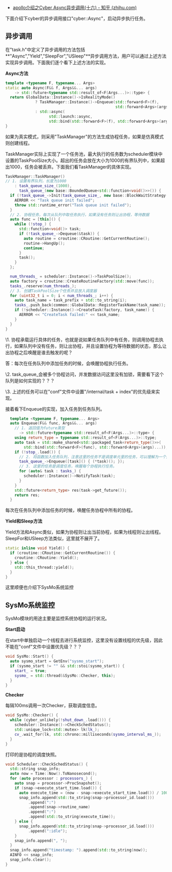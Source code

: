 - [apollo介绍之Cyber Async异步调用(十六) - 知乎 (zhihu.com)](https://zhuanlan.zhihu.com/p/121751141)

下面介绍下cyber的异步调用接口"cyber::Async"，启动异步执行任务。

## 异步调用

在"task.h"中定义了异步调用的方法包括**"Async","Yield","SleepFor","USleep"**异步调用方法，用户可以通过上述方法实现异步调用。下面我们逐个看下上述方法的实现。



**Async方法**

```cpp
template <typename F, typename... Args>
static auto Async(F&& f, Args&&... args)
    -> std::future<typename std::result_of<F(Args...)>::type> {
  return GlobalData::Instance()->IsRealityMode()
             ? TaskManager::Instance()->Enqueue(std::forward<F>(f),
                                                std::forward<Args>(args)...)
             : std::async(
                   std::launch::async,
                   std::bind(std::forward<F>(f), std::forward<Args>(args)...));
}
```

如果为真实模式，则采用"TaskManager"的方法生成协程任务，如果是仿真模式则创建线程。



TaskManager实际上实现了一个任务池，最大执行的任务数为scheduler模块中设置的TaskPoolSize大小。超出的任务会放在大小为1000的有界队列中，如果超出1000，任务会被丢弃。下面我们看TaskManager的具体实现。

```cpp
TaskManager::TaskManager()
// 1. 设置有界队列，长度为1000
    : task_queue_size_(1000),
      task_queue_(new base::BoundedQueue<std::function<void()>>()) {
  if (!task_queue_->Init(task_queue_size_, new base::BlockWaitStrategy())) {
    AERROR << "Task queue init failed";
    throw std::runtime_error("Task queue init failed");
  }
  // 2. 协程任务，每次从队列中取任务执行，如果没有任务则让出协程，等待数据
  auto func = [this]() {
    while (!stop_) {
      std::function<void()> task;
      if (!task_queue_->Dequeue(&task)) {
        auto routine = croutine::CRoutine::GetCurrentRoutine();
        routine->HangUp();
        continue;
      }
      task();
    }
  };

  num_threads_ = scheduler::Instance()->TaskPoolSize();
  auto factory = croutine::CreateRoutineFactory(std::move(func));
  tasks_.reserve(num_threads_);
  // 3. 创建TaskPoolSize个任务并且放入调度器
  for (uint32_t i = 0; i < num_threads_; i++) {
    auto task_name = task_prefix + std::to_string(i);
    tasks_.push_back(common::GlobalData::RegisterTaskName(task_name));
    if (!scheduler::Instance()->CreateTask(factory, task_name)) {
      AERROR << "CreateTask failed:" << task_name;
    }
  }
}
```

\1. 协程承载运行具体的任务，也就是说如果任务队列中有任务，则调用协程去执行，如果队列中没有任务，则让出协程，并且设置协程为等待数据的状态，那么让出协程之后唤醒是谁去触发的呢？

答：每次在任务队列中添加任务的时候，会唤醒协程执行任务。

\2. task_queue_会被多个协程访问，并发数据访问这里没有加锁，需要看下这个队列是如何实现的？？？

\3. 上述的任务可以在"conf"文件中设置"/internal/task + index"的优先级来实现。



接着看下Enqueue的实现，加入任务到任务队列。

```cpp
  template <typename F, typename... Args>
  auto Enqueue(F&& func, Args&&... args)
    // 1. 返回值为future类型
      -> std::future<typename std::result_of<F(Args...)>::type> {
    using return_type = typename std::result_of<F(Args...)>::type;
    auto task = std::make_shared<std::packaged_task<return_type()>>(
        std::bind(std::forward<F>(func), std::forward<Args>(args)...));
    if (!stop_.load()) {
      // 2. 将函数加入任务队列，注意这里的任务不是调度单元里的任务，可以理解为一个函数
      task_queue_->Enqueue([task]() { (*task)(); });
      // 3. 这里的任务是调度任务，唤醒每个协程执行任务。
      for (auto& task : tasks_) {
        scheduler::Instance()->NotifyTask(task);
      }
    }
    std::future<return_type> res(task->get_future());
    return res;
  }
```

每次在任务队列中添加任务的时候，唤醒任务协程中所有的协程。



**Yield和Sleep方法**

Yield方法和Async类似，如果为协程则让出当前协程，如果为线程则让出线程。SleepFor和USleep方法类似，这里就不展开了。

```cpp
static inline void Yield() {
  if (croutine::CRoutine::GetCurrentRoutine()) {
    croutine::CRoutine::Yield();
  } else {
    std::this_thread::yield();
  }
}
```



这里顺便也介绍下SysMo系统监控

## SysMo系统监控

SysMo模块的用途主要是监控系统协程的运行状况。

**Start启动**

在start中单独启动一个线程去进行系统监控，这里没有设置线程的优先级，因此不能在"conf"文件中设置优先级？？？

```cpp
void SysMo::Start() {
  auto sysmo_start = GetEnv("sysmo_start");
  if (sysmo_start != "" && std::stoi(sysmo_start)) {
    start_ = true;
    sysmo_ = std::thread(&SysMo::Checker, this);
  }
}
```



**Checker**

每隔100ms调用一次Checker，获取调度信息。

```cpp
void SysMo::Checker() {
  while (cyber_unlikely(!shut_down_.load())) {
    scheduler::Instance()->CheckSchedStatus();
    std::unique_lock<std::mutex> lk(lk_);
    cv_.wait_for(lk, std::chrono::milliseconds(sysmo_interval_ms_));
  }
}
```



打印的是协程的调度快照。

```cpp
void Scheduler::CheckSchedStatus() {
  std::string snap_info;
  auto now = Time::Now().ToNanosecond();
  for (auto processor : processors_) {
    auto snap = processor->ProcSnapshot();
    if (snap->execute_start_time.load()) {
      auto execute_time = (now - snap->execute_start_time.load()) / 1000000;
      snap_info.append(std::to_string(snap->processor_id.load()))
          .append(":")
          .append(snap->routine_name)
          .append(":")
          .append(std::to_string(execute_time));
    } else {
      snap_info.append(std::to_string(snap->processor_id.load()))
          .append(":idle");
    }
    snap_info.append(", ");
  }
  snap_info.append("timestamp: ").append(std::to_string(now));
  AINFO << snap_info;
  snap_info.clear();
}
```